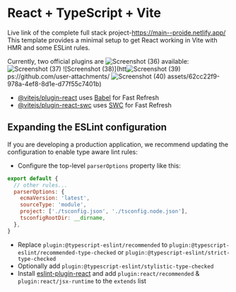 # React + TypeScript + Vite
Live link of the complete full stack project-https://main--proide.netlify.app/
This template provides a minimal setup to get React working in Vite with HMR and some ESLint rules.

Currently, two official plugins are ![Screenshot (36)](https://github.com/user-attachments/assets/cff87c91-e854-42b3-8171-0c0ef4cb2fb7)
available:![Screenshot (37)](https://github.com/user-attachments/assets/08c02d27-b74d-4610-a748-f1c60cd0d730)
![Screenshot (38)](htt![Screenshot (39)](https://github.com/user-attachments/assets/36fe4298-322f-487a-b77f-aefbc1d9314b)
ps://github.com/user-attachments/
![Screenshot (40)](https://github.com/user-attachments/assets/d620d640-f0cc-4ae4-950d-03c8c20fba06)
assets/62cc22f9-978a-4ef8-8d1e-d77f55c7401b)


- [@vitejs/plugin-react](https://github.com/vitejs/vite-plugin-react/blob/main/packages/plugin-react/README.md) uses [Babel](https://babeljs.io/) for Fast Refresh
- [@vitejs/plugin-react-swc](https://github.com/vitejs/vite-plugin-react-swc) uses [SWC](https://swc.rs/) for Fast Refresh

## Expanding the ESLint configuration

If you are developing a production application, we recommend updating the configuration to enable type aware lint rules:

- Configure the top-level `parserOptions` property like this:

```js
export default {
  // other rules...
  parserOptions: {
    ecmaVersion: 'latest',
    sourceType: 'module',
    project: ['./tsconfig.json', './tsconfig.node.json'],
    tsconfigRootDir: __dirname,
  },
}
```

- Replace `plugin:@typescript-eslint/recommended` to `plugin:@typescript-eslint/recommended-type-checked` or `plugin:@typescript-eslint/strict-type-checked`
- Optionally add `plugin:@typescript-eslint/stylistic-type-checked`
- Install [eslint-plugin-react](https://github.com/jsx-eslint/eslint-plugin-react) and add `plugin:react/recommended` & `plugin:react/jsx-runtime` to the `extends` list
